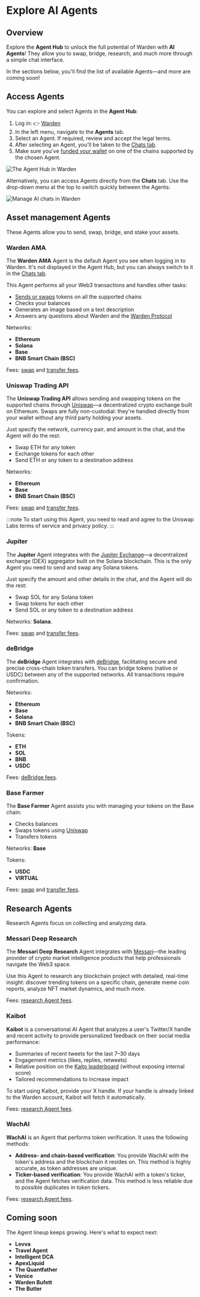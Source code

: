 ﻿---
sidebar_position: 4
---

# Explore AI Agents

## Overview

Explore the **Agent Hub** to unlock the full potential of Warden with **AI Agents**! They allow you to swap, bridge, research, and much more through a simple chat interface.

In the sections below, you'll find the list of available Agents—and more are coming soon!

## Access Agents

You can explore and select Agents in the **Agent Hub**:

1. Log in: 👉 [Warden](https://app.wardenprotocol.org)
2. In the left menu, navigate to the **Agents** tab.
3. Select an Agent. If required, review and accept the legal terms.
4. After selecting an Agent, you'll be taken to the [Chats tab](use-the-chat#start-chatting).
5. Make sure you've [funded your wallet](manage-assets#deposit-assets) on one of the chains supported by the chosen Agent.

![The Agent Hub in Warden](../../static/img/warden-app/explore-ai-agents-1.png)

Alternatively, you can access Agents directly from the **Chats** tab. Use the drop-down menu at the top to switch quickly between the Agents:

![Manage AI chats in Warden](../../static/img/warden-app/use-the-chat-3.png)

## Asset management Agents

These Agents allow you to send, swap, bridge, and stake your assets.

### Warden AMA

The **Warden AMA** Agent is the default Agent you see when logging in to Warden. It's not displayed in the Agent Hub, but you can always switch to it in the [Chats tab](use-the-chat#start-chatting).

This Agent performs all your Web3 transactions and handles other tasks:

- [Sends or swaps](manage-assets#send-or-swap-assets) tokens on all the supported chains
- Checks your balances
- Generates an image based on a text description
- Answers any questions about Warden and the [Warden Protocol](https://docs.wardenprotocol.org)

Networks:

- **Ethereum**
- **Solana**
- **Base**
- **BNB Smart Chain (BSC)**

Fees: [swap](fees#swap-fees) and [transfer fees](fees#transfer-fees).

### Uniswap Trading API

The **Uniswap Trading API** allows sending and swapping tokens on the supported chains through [Uniswap](https://app.uniswap.org)—a decentralized crypto exchange built on Ethereum. Swaps are fully non-custodial: they're handled directly from your wallet without any third party holding your assets.

Just specify the network, currency pair, and amount in the chat, and the Agent will do the rest:

- Swap ETH for any token
- Exchange tokens for each other
- Send ETH or any token to a destination address

Networks:

- **Ethereum**
- **Base**
- **BNB Smart Chain (BSC)**

Fees: [swap](fees#swap-fees) and [transfer fees](fees#transfer-fees).

:::note
To start using this Agent, you need to read and agree to the Uniswap Labs terms of service and privacy policy.
:::

### Jupiter

The **Jupiter** Agent integrates with the [Jupiter Exchange](https://jup.ag)—a decentralized exchange (DEX) aggregator built on the Solana blockchain. This is the only Agent you need to send and swap any Solana tokens.

Just specify the amount and other details in the chat, and the Agent will do the rest:

- Swap SOL for any Solana token
- Swap tokens for each other
- Send SOL or any token to a destination address

Networks: **Solana**.

Fees: [swap](fees#swap-fees) and [transfer fees](fees#transfer-fees).

### deBridge

The **deBridge** Agent integrates with [deBridge](https://debridge.finance), facilitating secure and precise cross-chain token transfers. You can bridge tokens (native or USDC) between any of the supported networks. All transactions require confirmation.

Networks:

- **Ethereum**
- **Base**
- **Solana**
- **BNB Smart Chain (BSC)**

Tokens:

- **ETH**
- **SOL**
- **BNB**
- **USDC**

Fees: [deBridge fees](fees#debridge-fees).

### Base Farmer

The **Base Farmer** Agent assists you with managing your tokens on the Base chain:

- Checks balances
- Swaps tokens using [Uniswap](https://app.uniswap.org)
- Transfers tokens

Networks: **Base**

Tokens:

- **USDC**
- **VIRTUAL**

Fees: [swap](fees#swap-fees) and [transfer fees](fees#transfer-fees).

## Research Agents

Research Agents focus on collecting and analyzing data.

### Messari Deep Research

The **Messari Deep Research** Agent integrates with [Messari](https://messari.io)—the leading provider of crypto market intelligence products that help professionals navigate the Web3 space.

Use this Agent to research any blockchain project with detailed, real-time insight: discover trending tokens on a specific chain, generate meme coin reports, analyze NFT market dynamics, and much more.

Fees: [research Agent fees](fees#research-agent-fees).

### Kaibot

**Kaibot** is a conversational AI Agent that analyzes a user's Twitter/X handle and recent activity to provide personalized feedback on their social media performance:

- Summaries of recent tweets for the last 7–30 days
- Engagement metrics (likes, replies, retweets)
- Relative position on the [Kaito leaderboard](https://docs.kaito.ai/kaito-connect-infofi-network/yapper-leaderboard) (without exposing internal score)
- Tailored recommendations to increase impact

To start using Kaibot, provide your X handle. If your handle is already linked to the Warden account, Kaibot will fetch it automatically.

Fees: [research Agent fees](fees#research-agent-fees).

### WachAI

**WachAI** is an Agent that performs token verification. It uses the following methods:

- **Address- and chain-based verification**: You provide WachAI with the token's address and the blockchain it resides on. This method is highly accurate, as token addresses are unique.
- **Ticker-based verification**: You provide WachAI with a token's ticker, and the Agent fetches verification data. This method is less reliable due to possible duplicates in token tickers.

Fees: [research Agent fees](fees#research-agent-fees).

## Coming soon

The Agent lineup keeps growing. Here's what to expect next:

- **Levva**
- **Travel Agent**
- **Intelligent DCA**
- **ApexLiquid**
- **The Quantfather**
- **Venice**
- **Warden Bufett**
- **The Butler**
